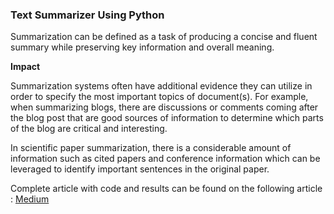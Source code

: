 ### Text Summarizer Using Python


Summarization can be defined as a task of producing a concise and fluent summary while preserving key information and overall meaning.

**Impact**

Summarization systems often have additional evidence they can utilize in order to specify the most important topics of document(s). For example, when summarizing blogs, there are discussions or comments coming after the blog post that are good sources of information to determine which parts of the blog are critical and interesting.

In scientific paper summarization, there is a considerable amount of information such as cited papers and conference information which can be leveraged to identify important sentences in the original paper.

Complete article with code and results can be found on the following article : [Medium](https://towardsdatascience.com/understand-text-summarization-and-create-your-own-summarizer-in-python-b26a9f09fc70)
